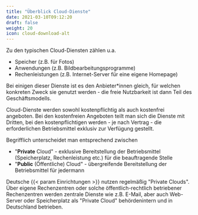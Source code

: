 ```yaml
---
title: "Überblick Cloud-Dienste"
date: 2021-03-10T09:12:20
draft: false
weight: 20
icon: cloud-download-alt
---
```

Zu den typischen Cloud-Diensten zählen u.a.

- Speicher (z.B. für Fotos)
- Anwendungen (z.B. Bildbearbeitungsprogramme)
- Rechenleistungen (z.B. Internet-Server für eine eigene Homepage)

Bei einigen dieser Dienste ist es den Anbieter*innen gleich, für welchen konkreten Zweck sie genutzt werden - die freie Nutzbarkeit ist dann Teil des Geschäftsmodells.

Cloud-Dienste werden sowohl kostenpflichtig als auch kostenfrei angeboten. Bei den kostenfreien Angeboten teilt man sich die Dienste mit Dritten, bei den kostenpflichtigen werden - je nach Vertrag - die erforderlichen Betriebsmittel exklusiv zur Verfügung gestellt.

Begrifflich unterscheidet man entsprechend zwischen

- "**Private** Cloud" - exklusive Bereitstellung der Betriebsmittel (Speicherplatz, Rechenleistung etc.) für die beauftragende Stelle
- "**Public** (Öffentliche) Cloud" - übergreifende Bereitstellung der Betriebsmittel für jedermann

Deutsche {{< param Einrichtungen >}} nutzen regelmäßig "Private Clouds". Über eigene Rechenzentren oder solche öffentlich-rechtlich betriebener Rechenzentren werden zentrale Dienste wie z.B. E-Mail, aber auch Web-Server oder Speicherplatz als "Private Cloud" behördenintern und in Deutschland betrieben.
